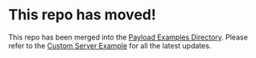 # This repo has moved!

This repo has been merged into the [Payload Examples Directory](https://github.com/payloadcms/payload/tree/master/examples). Please refer to the [Custom Server Example](https://github.com/payloadcms/payload/tree/master/examples/custom-server) for all the latest updates.
